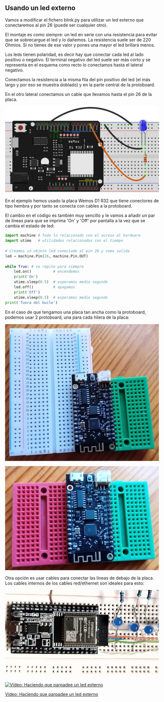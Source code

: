 ## Usando un led externo

Vamos a modificar el fichero blink.py para utilizar un led externo que conectaremos al pin 26 (puede ser cualquier otro). 

El montaje es como siempre: un led en serie con una resistencia para evitar que se sobrecargue el led y lo dañemos. La resistencia suele ser de 220 Ohmios. Si no tienes de ese valor y pones una mayor el led brillará menos.

Los leds tienen polaridad, es decir hay que conectar cada led al lado positivo o negativo. El terminal negativo del led  suele ser más corto y  se representa en el esquema como recto lo conectamos hasta el lateral negativo.

Conectamos la resistencia a la misma fila del pin positivo del led (el más largo y por eso se muestra doblado) y en la parte central de la protoboard.

En el otro lateral conectamos un cable que llevamos hasta el pin 26 de la placa.


![](./images/wemos_d1_R32_led_bb.png)

En el ejemplo hemos usado la placa Wemos D1 R32 que tiene conectores de tipo hembra y por tanto se conecta con cables a la protoboard.

El cambio en el código es también muy sencillo y le vamos a añadir un par de líneas para que se imprima 'On' y 'Off' por pantalla a la vez que se cambia el estado de led:

```python
import machine # Todo lo relacionado con el acceso al hardware
import utime   # utilidades relacionadas con el tiempo

# Creamos un objeto led conectado al pin 26 y como salida
led = machine.Pin(26, machine.Pin.OUT)

while True: # se repite para siempre
    led.on()          # encendemos
    print('On')
    utime.sleep(0.5)  # esperamos medio segundo
    led.off()         # apagamos  
    print('Off')
    utime.sleep(0.5)  # esperamos medio segundo
print('fuera del bucle')
```


En el caso de que tengamos una placa tan ancha como la protoboard, podemos usar 2 protoboard, una para cada hilera de la placa:

![](./images/PlacaAncha1.jpg)

![](./images/PlacaAncha2.jpg)

Otra opción es usar cables para conectar las líneas de debajo de la placa. Los cables internos de los cables red/ethernet son ideales para esto:

![](./images/cables_under_board.jpg)



[![Vídeo: Haciendo que parpadee un led externo ](https://img.youtube.com/vi/JlYe15iXzys/0.jpg)](https://drive.google.com/file/d/10ZJyflnQROowDhB3bbCjvBDCdjPPDw_v/view?usp=sharing)

[Vídeo: Haciendo que parpadee un led externo](https://drive.google.com/file/d/10ZJyflnQROowDhB3bbCjvBDCdjPPDw_v/view?usp=sharing)


